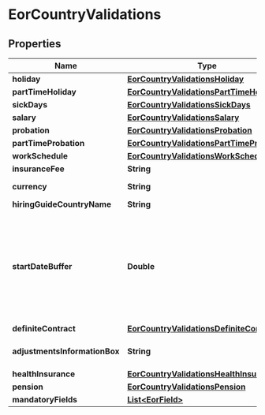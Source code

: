 

# EorCountryValidations


## Properties

| Name | Type | Description | Notes |
|------------ | ------------- | ------------- | -------------|
|**holiday** | [**EorCountryValidationsHoliday**](EorCountryValidationsHoliday.md) |  |  [optional] |
|**partTimeHoliday** | [**EorCountryValidationsPartTimeHoliday**](EorCountryValidationsPartTimeHoliday.md) |  |  [optional] |
|**sickDays** | [**EorCountryValidationsSickDays**](EorCountryValidationsSickDays.md) |  |  [optional] |
|**salary** | [**EorCountryValidationsSalary**](EorCountryValidationsSalary.md) |  |  [optional] |
|**probation** | [**EorCountryValidationsProbation**](EorCountryValidationsProbation.md) |  |  [optional] |
|**partTimeProbation** | [**EorCountryValidationsPartTimeProbation**](EorCountryValidationsPartTimeProbation.md) |  |  [optional] |
|**workSchedule** | [**EorCountryValidationsWorkSchedule**](EorCountryValidationsWorkSchedule.md) |  |  [optional] |
|**insuranceFee** | **String** | Insurance fee. |  [optional] |
|**currency** | **String** | Country currency. |  [optional] |
|**hiringGuideCountryName** | **String** | Country name. |  [optional] |
|**startDateBuffer** | **Double** | Calculate employee&#39;s minimum start date using the start date buffer. Today&#39;s date + (number of business days x start_date_buffer) &#x3D; Minimum start date. |  [optional] |
|**definiteContract** | [**EorCountryValidationsDefiniteContract**](EorCountryValidationsDefiniteContract.md) |  |  [optional] |
|**adjustmentsInformationBox** | **String** | Country specific notes and information. |  [optional] |
|**healthInsurance** | [**EorCountryValidationsHealthInsurance**](EorCountryValidationsHealthInsurance.md) |  |  [optional] |
|**pension** | [**EorCountryValidationsPension**](EorCountryValidationsPension.md) |  |  [optional] |
|**mandatoryFields** | [**List&lt;EorField&gt;**](EorField.md) |  |  [optional] |



